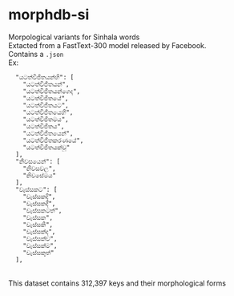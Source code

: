 # morphdb-si

Morpological variants for Sinhala words<br>
Extacted from a FastText-300 model released by Facebook.<br>
Contains a `.json` <br>
Ex:<br>
```
  "යටත්විජිතයන්හි": [
    "යටත්විජිතයන්",
    "යටත්විජිතයන්ගෙද",
    "යටත්විජිතයේ",
    "යටත්විජිතයට",
    "යටත්විජිතයෙහි",
    "යටත්විජිතමය",
    "යටත්විජිතය",
    "යටත්විජිතයෙන්",
    "යටත්විජිතකරණයේ",
    "යටත්විජිතයක්වූ"
  ],
  "නිවසයෙන්": [
    "නිවසවල",
    "නිවසේමය"
  ],
  "වැස්සකට": [
    "වැස්සකදි",
    "වැස්සකදී",
    "වැස්සකටත්",
    "වැස්සක",
    "වැස්සකි",
    "වැස්සක්ද",
    "වැස්සක්ව",
    "වැස්සක්ම",
    "වැස්සකුත්"
  ],
  ```
  <br>
This dataset contains 312,397 keys and their morphological forms
